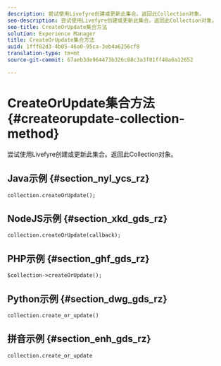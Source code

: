 ```yaml
---
description: 尝试使用Livefyre创建或更新此集合。返回此Collection对象。
seo-description: 尝试使用Livefyre创建或更新此集合。返回此Collection对象。
seo-title: CreateOrUpdate集合方法
solution: Experience Manager
title: CreateOrUpdate集合方法
uuid: 1fff82d3-4b05-46a0-95ca-3eb4a6256cf8
translation-type: tm+mt
source-git-commit: 67aeb3de964473b326c88c3a3f81ff48a6a12652

---
```



# CreateOrUpdate集合方法{#createorupdate-collection-method}

尝试使用Livefyre创建或更新此集合。返回此Collection对象。

## Java示例 {#section_nyl_ycs_rz}

```
collection.createOrUpdate(); 
```

## NodeJS示例 {#section_xkd_gds_rz}

```
collection.createOrUpdate(callback); 
```

## PHP示例 {#section_ghf_gds_rz}

```
$collection->createOrUpdate();
```

## Python示例 {#section_dwg_gds_rz}

```
collection.create_or_update() 
```

## 拼音示例 {#section_enh_gds_rz}

```
collection.create_or_update 
```

